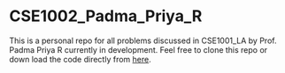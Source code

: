 # CSE1002_Padma_Priya_R
This is a personal repo for all problems discussed in CSE1001_LA by Prof. Padma Priya R currently in development.
Feel free to clone this repo or down load the code directly from [here](https://github.com/pranavkarande/CSE1002_Padma_Priya_R/archive/1.0.zip).
